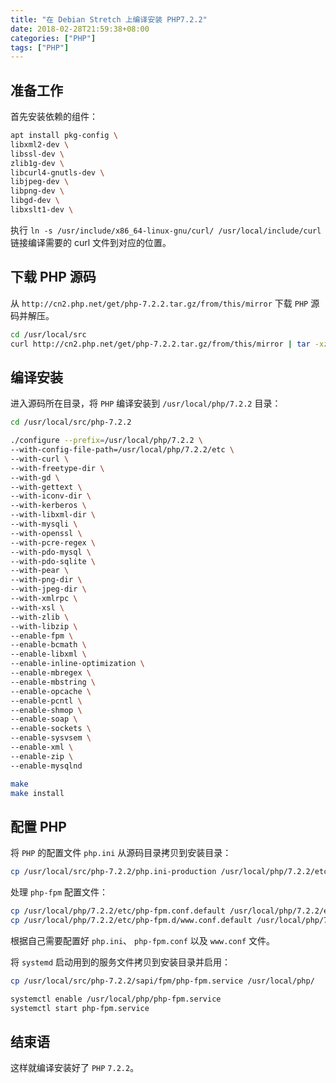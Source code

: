 ```yaml
---
title: "在 Debian Stretch 上编译安装 PHP7.2.2"
date: 2018-02-28T21:59:38+08:00
categories: ["PHP"]
tags: ["PHP"]
---
```


## 准备工作

首先安装依赖的组件：

```sh
apt install pkg-config \
libxml2-dev \
libssl-dev \
zlib1g-dev \
libcurl4-gnutls-dev \
libjpeg-dev \
libpng-dev \
libgd-dev \
libxslt1-dev \
```

<!--more-->

执行 `ln -s /usr/include/x86_64-linux-gnu/curl/ /usr/local/include/curl` 链接编译需要的 curl 文件到对应的位置。

## 下载 PHP 源码

从 `http://cn2.php.net/get/php-7.2.2.tar.gz/from/this/mirror` 下载 `PHP` 源码并解压。

```sh
cd /usr/local/src
curl http://cn2.php.net/get/php-7.2.2.tar.gz/from/this/mirror | tar -xzv
```

## 编译安装

进入源码所在目录，将 `PHP` 编译安装到 `/usr/local/php/7.2.2` 目录：

```sh
cd /usr/local/src/php-7.2.2

./configure --prefix=/usr/local/php/7.2.2 \
--with-config-file-path=/usr/local/php/7.2.2/etc \
--with-curl \
--with-freetype-dir \
--with-gd \
--with-gettext \
--with-iconv-dir \
--with-kerberos \
--with-libxml-dir \
--with-mysqli \
--with-openssl \
--with-pcre-regex \
--with-pdo-mysql \
--with-pdo-sqlite \
--with-pear \
--with-png-dir \
--with-jpeg-dir \
--with-xmlrpc \
--with-xsl \
--with-zlib \
--with-libzip \
--enable-fpm \
--enable-bcmath \
--enable-libxml \
--enable-inline-optimization \
--enable-mbregex \
--enable-mbstring \
--enable-opcache \
--enable-pcntl \
--enable-shmop \
--enable-soap \
--enable-sockets \
--enable-sysvsem \
--enable-xml \
--enable-zip \
--enable-mysqlnd

make
make install
```

## 配置 PHP

将 `PHP` 的配置文件 `php.ini` 从源码目录拷贝到安装目录：

```sh
cp /usr/local/src/php-7.2.2/php.ini-production /usr/local/php/7.2.2/etc/php.ini
```

处理 `php-fpm` 配置文件：

```sh
cp /usr/local/php/7.2.2/etc/php-fpm.conf.default /usr/local/php/7.2.2/etc/php-fpm.conf
cp /usr/local/php/7.2.2/etc/php-fpm.d/www.conf.default /usr/local/php/7.2.2/etc/php-fpm.d/www.conf
```

根据自己需要配置好 `php.ini`、 `php-fpm.conf` 以及 `www.conf` 文件。

将 `systemd` 启动用到的服务文件拷贝到安装目录并启用：

```sh
cp /usr/local/src/php-7.2.2/sapi/fpm/php-fpm.service /usr/local/php/

systemctl enable /usr/local/php/php-fpm.service
systemctl start php-fpm.service
```

## 结束语

这样就编译安装好了 `PHP` `7.2.2`。

